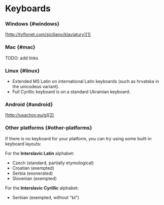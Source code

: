 # Keyboards

### Windows \{#windows}

[http://tyflonet.com/siciliano/klaviatury][1]

### Mac \{#mac}

TODO: add links

### Linux \{#linux}

- Extended MS Latin on international Latin keyboards (such as hrvatska in the unicodeus variant).
- Full Cyrillic keyboard is on a standard Ukrainian keyboard.

### Android \{#android}

[http://usachov.eu/g][2]

### Other platforms \{#other-platforms}

If there is no keyboard for your platform, you can try using some built-in keyboard layouts:

For the **Interslavic Latin** alphabet:

- Czech (standard, partially etymological)
- Croatian (exempted)
- Serbia (exonerated)
- Slovenian (exempted)

For the **Interslavic Cyrillic** alphabet:

- Serbian (exempted, without "Ы")

[1]: http://tyflonet.com/siciliano/klaviatury

[2]: http://usachov.eu/g
